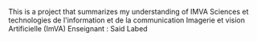 This is a project that summarizes my understanding of IMVA 
Sciences et technologies de l'information et de la communication
Imagerie et vision Artificielle (ImVA)
Enseignant : Said Labed
